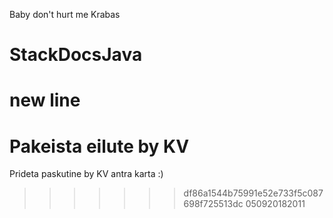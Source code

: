 Baby don't hurt me
Krabas
# StackDocsJava
new line
=======
# Pakeista eilute by KV

Prideta paskutine by KV antra karta :)
>>>>>>> df86a1544b75991e52e733f5c087698f725513dc
050920182011